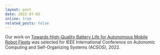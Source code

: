 ```yaml
---
layout: post
date: 2022-07-03
inline: true
related_posts: false
---
```


Our work on [Towards High-Quality Battery Life for Autonomous Mobile Robot Fleets](https://ieeexplore.ieee.org/document/9935008/) was selected for IEEE International Conference on Autonomic Computing and Self-Organizing Systems (ACSOS), 2022.

